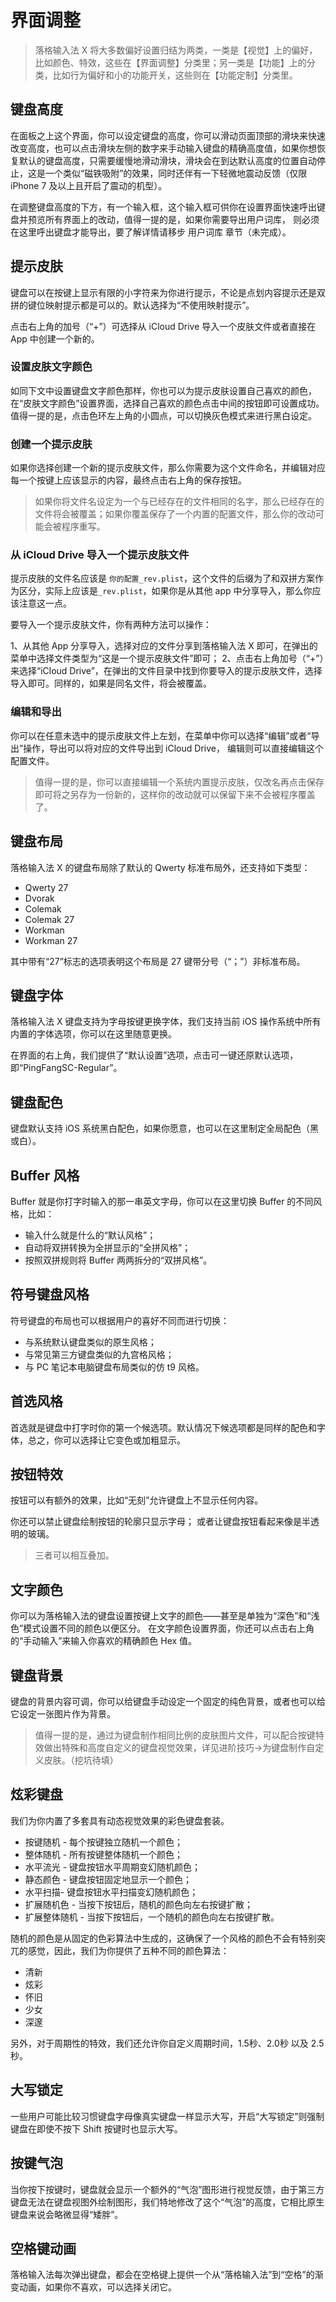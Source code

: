 # 界面调整

> 落格输入法 X 将大多数偏好设置归结为两类，一类是【视觉】上的偏好，比如颜色、特效，这些在【界面调整】分类里；另一类是【功能】上的分类，比如行为偏好和小的功能开关，这些则在【功能定制】分类里。

## 键盘高度

在面板之上这个界面，你可以设定键盘的高度，你可以滑动页面顶部的滑块来快速改变高度，也可以点击滑块左侧的数字来手动输入键盘的精确高度值，如果你想恢复默认的键盘高度，只需要缓慢地滑动滑块，滑块会在到达默认高度的位置自动停止，这是一个类似“磁铁吸附”的效果，同时还伴有一下轻微地震动反馈（仅限 iPhone 7 及以上且开启了震动的机型）。

在调整键盘高度的下方，有一个输入框，这个输入框可供你在设置界面快速呼出键盘并预览所有界面上的改动，值得一提的是，如果你需要导出用户词库， 则必须在这里呼出键盘才能导出，要了解详情请移步 用户词库 章节（未完成）。

## 提示皮肤

键盘可以在按键上显示有限的小字符来为你进行提示，不论是点划内容提示还是双拼的键位映射提示都是可以的。默认选择为“不使用映射提示”。

点击右上角的加号（“+”）可选择从 iCloud Drive 导入一个皮肤文件或者直接在 App 中创建一个新的。

### 设置皮肤文字颜色

如同下文中设置键盘文字颜色那样，你也可以为提示皮肤设置自己喜欢的颜色，在“皮肤文字颜色”设置界面，选择自己喜欢的颜色点击中间的按钮即可设置成功。值得一提的是，点击色环左上角的小圆点，可以切换灰色模式来进行黑白设定。

### 创建一个提示皮肤

如果你选择创建一个新的提示皮肤文件，那么你需要为这个文件命名，并编辑对应每一个按键上应该显示的内容，最终点击右上角的保存按钮。

> 如果你将文件名设定为一个与已经存在的文件相同的名字，那么已经存在的文件将会被覆盖；如果你覆盖保存了一个内置的配置文件，那么你的改动可能会被程序重写。

### 从 iCloud Drive 导入一个提示皮肤文件

提示皮肤的文件名应该是 `你的配置_rev.plist`，这个文件的后缀为了和双拼方案作为区分，实际上应该是`_rev.plist`，如果你是从其他 app 中分享导入，那么你应该注意这一点。

要导入一个提示皮肤文件，你有两种方法可以操作：

1、从其他 App 分享导入，选择对应的文件分享到落格输入法 X 即可，在弹出的菜单中选择文件类型为“这是一个提示皮肤文件”即可； 2、点击右上角加号（“+”）来选择“iCloud Drive”，在弹出的文件目录中找到你要导入的提示皮肤文件，选择导入即可。同样的，如果是同名文件，将会被覆盖。

### 编辑和导出

你可以在任意未选中的提示皮肤文件上左划，在菜单中你可以选择“编辑”或者“导出”操作，导出可以将对应的文件导出到 iCloud Drive， 编辑则可以直接编辑这个配置文件。

> 值得一提的是，你可以直接编辑一个系统内置提示皮肤，仅改名再点击保存即可将之另存为一份新的，这样你的改动就可以保留下来不会被程序覆盖了。

## 键盘布局

落格输入法 X 的键盘布局除了默认的 Qwerty 标准布局外，还支持如下类型：

* Qwerty 27
* Dvorak
* Colemak
* Colemak 27
* Workman
* Workman 27

其中带有“27”标志的选项表明这个布局是 27 键带分号（“；”）非标准布局。

## 键盘字体

落格输入法 X 键盘支持为字母按键更换字体，我们支持当前 iOS 操作系统中所有内置的字体选项，你可以在这里随意更换。

在界面的右上角，我们提供了“默认设置”选项，点击可一键还原默认选项，即“PingFangSC-Regular”。

## 键盘配色

键盘默认支持 iOS 系统黑白配色，如果你愿意，也可以在这里制定全局配色（黑或白）。

## Buffer 风格

Buffer 就是你打字时输入的那一串英文字母，你可以在这里切换 Buffer 的不同风格，比如：

* 输入什么就是什么的“默认风格”；
* 自动将双拼转换为全拼显示的“全拼风格”；
* 按照双拼规则将 Buffer 两两拆分的“双拼风格”。

## 符号键盘风格

符号键盘的布局也可以根据用户的喜好不同而进行切换：

* 与系统默认键盘类似的原生风格；
* 与常见第三方键盘类似的九宫格风格；
* 与 PC 笔记本电脑键盘布局类似的仿 t9 风格。

## 首选风格

首选就是键盘中打字时你的第一个候选项。默认情况下候选项都是同样的配色和字体，总之，你可以选择让它变色或加粗显示。

## 按钮特效

按钮可以有额外的效果，比如“无刻”允许键盘上不显示任何内容。

你还可以禁止键盘绘制按钮的轮廓只显示字母； 或者让键盘按钮看起来像是半透明的玻璃。

> 三者可以相互叠加。

## 文字颜色

你可以为落格输入法的键盘设置按键上文字的颜色——甚至是单独为“深色”和“浅色”模式设置不同的颜色以便区分。 在文字颜色设置界面，你还可以点击右上角的“手动输入”来输入你喜欢的精确颜色 Hex 值。

## 键盘背景

键盘的背景内容可调，你可以给键盘手动设定一个固定的纯色背景，或者也可以给它设定一张图片作为背景。

> 值得一提的是，通过为键盘制作相同比例的皮肤图片文件，可以配合按键特效做出特殊和高度自定义的键盘视觉效果，详见进阶技巧→为键盘制作自定义皮肤。（挖坑待填）

## 炫彩键盘

我们为你内置了多套具有动态视觉效果的彩色键盘套装。

* 按键随机 - 每个按键独立随机一个颜色；
* 整体随机 - 所有按键整体随机一个颜色；
* 水平流光 - 键盘按钮水平周期变幻随机颜色；
* 静态颜色 - 键盘按钮固定地显示一个颜色；
* 水平扫描- 键盘按钮水平扫描变幻随机颜色；
* 扩展随机色 - 当按下按钮后，随机的颜色向左右按键扩散；
* 扩展整体随机 - 当按下按钮后，一个随机的颜色向左右按键扩散。

随机的颜色是从固定的色彩算法中生成的，这确保了一个风格的颜色不会有特别突兀的感觉，因此，我们为你提供了五种不同的颜色算法：

* 清新
* 炫彩
* 怀旧
* 少女
* 深邃

另外，对于周期性的特效，我们还允许你自定义周期时间，1.5秒、2.0秒 以及 2.5秒。

## 大写锁定

一些用户可能比较习惯键盘字母像真实键盘一样显示大写，开启“大写锁定”则强制键盘在即使不按下 Shift 按键时也显示大写。

## 按键气泡

当你按下按键时，键盘就会显示一个额外的“气泡”图形进行视觉反馈，由于第三方键盘无法在键盘视图外绘制图形，我们特地修改了这个“气泡”的高度，它相比原生键盘来说会略微显得“矮胖”。

## 空格键动画

落格输入法每次弹出键盘，都会在空格键上提供一个从“落格输入法”到“空格”的渐变动画，如果你不喜欢，可以选择关闭它。

